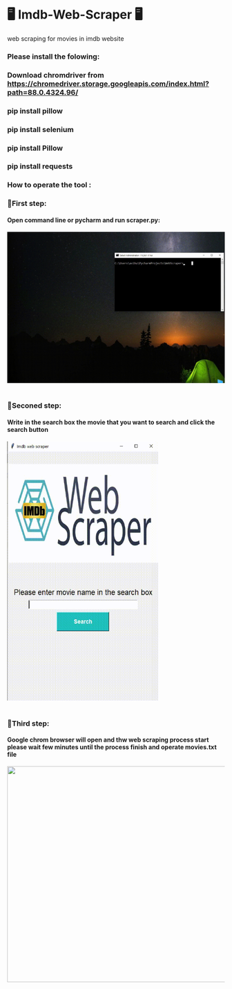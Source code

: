 # 🖥️ Imdb-Web-Scraper 🖥️
web scraping for movies in imdb website

### Please install the folowing:
### Download chromdriver from https://chromedriver.storage.googleapis.com/index.html?path=88.0.4324.96/
### pip install pillow
### pip install selenium
### pip install Pillow
### pip install requests



### How to operate the tool : 
### 🌟First step:
#### Open command line or pycharm and run scraper.py:
  <img src="gif instruction/First step.gif" width="600" height="350" ><br><br>
  
  
  
  
### 🌟Seconed step:
#### Write in the search box the movie that you want to search and click the search button
  <img src="gif instruction/Second step.gif" width="350" height="600" > <br><br>
  
### 🌟Third step: 
#### Google chrom browser will open and thw web scraping process start please wait few minutes until the process finish and operate movies.txt file
  <img src="gif instruction/Third step.gif" width="900" height="500" > <br><br>

